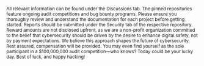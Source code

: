 <sub>All relevant information can be found under the Discussions tab. The pinned repositories feature ongoing audit competitions and bug bounty programs. Please ensure you thoroughly review and understand the documentation for each project before getting started. Reports should be submitted under the Security tab of the respective repository. Reward amounts are not disclosed upfront, as we are a non-profit organization committed to the belief that cybersecurity should be driven by the desire to enhance digital safety, not by payment expectations. We believe this approach shapes the future of cybersecurity. Rest assured, compensation will be provided. You may even find yourself as the sole participant in a $100,000,000 audit competition—who knows? Today could be your lucky day. Best of luck, and happy hacking!</sub>
